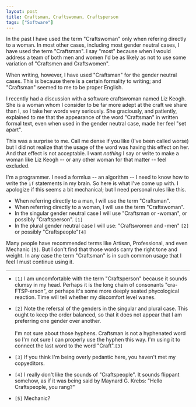 ```yaml
---
layout: post
title: Craftsman, Craftswoman, Craftsperson
tags: ["Software"]
---
```

In the past I have used the term "Craftswoman" only when refering directly to a woman.  In most other cases, including most gender neutral cases, I have used the term "Craftsman".  I say "most" because when I would address a team of both men and women I'd be as likely as not to use some variation of "Craftsmen and Craftswomen". 

When writing, however, I have used "Craftsman" for the gender neutral cases.  This is because there is a certain formality to writing; and "Craftsman" seemed to me to be proper English.

I recently had a discussion with a software craftswoman named Liz Keogh.  She is a woman whom I consider to be far more adept at the craft we share than I, so I take her words very seriously.  She graciously, and patiently, explained to me that the appearance of the word "Craftsman" in written formal text, even when used in the gender neutral case, made her feel "set apart".  

This was a surprise to me.  Call me dense if you like (I've been called worse) but I did not realize that the usage of the word was having this effect on her.  And that effect is not acceptable.  I want _nothing_ I say or write to make a woman like Liz Keogh -- or any other woman for that matter -- feel excluded. 

I'm a programmer.  I need a formlua -- an algorithm -- I need to know how to write the `if` statements in my brain.  So here is what I've come up with.  I apologize if this seems a bit mechanical; but I need personal rules like this.

 * When referring directly to a man, I will use the term "Craftsman".
 * When referring directly to a woman, I will use the term "Craftswoman".
 * In the singular gender neutral case I will use "Craftsman or -woman", or possibly "Craftsperson". `[1]`
 * In the plural gender neutral case I will use: "Craftswomen and -men" `[2]` or possibly "Craftspeople"`[4]`
 
Many people have recommended terms like Artisan, Professional, and even Mechanic `[5]`.  But I don't find that those words carry the right tone and weight.  In any case the term "Craftsman" is in such common usage that I feel I must continue using it.
 
-----

 * `[1]` I am uncomfortable with the term "Craftsperson" because it sounds clumsy in my head.  Perhaps it is the long chain of consonants "cra-FTSP-erson", or perhaps it's some more deeply seated phycological reaction.  Time will tell whether my discomfort level wanes.

 * `[2]` Note the refersal of the genders in the singular and plural case.  This ought to keep the order balanced, so that it does not appear that I am preferring one gender over another. <br/><br/> 
I'm not sure about those hyphens.  Craftsman is not a hyphenated word so I'm not sure I can properly use the hyphen this way.  I'm using it to connect the last word to the word "Craft".`[3]`

 * `[3]` If you think I'm being overly pedantic here, you haven't met my copyeditors.
 
 * `[4]` I really don't like the sounds of "Craftspeople".  It sounds flippant somehow, as if it was being said by Maynard G. Krebs: "Hello Craftspeople, you rang?" 

 * `[5]` Mechanic?  








